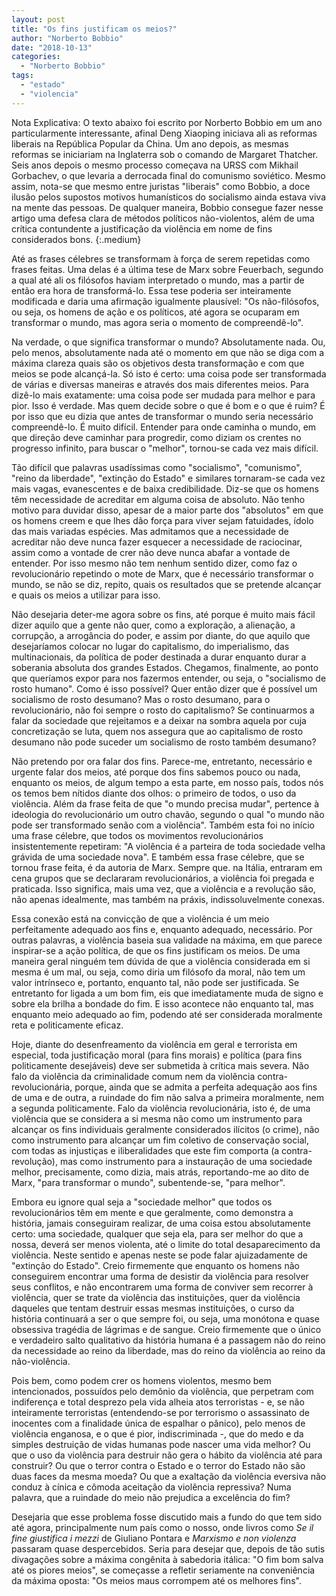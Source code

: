 ```yaml
---
layout: post
title: "Os fins justificam os meios?"
author: "Norberto Bobbio"
date: "2018-10-13"
categories:   
  - "Norberto Bobbio"
tags: 
  - "estado"
  - "violencia"
---
```


Nota Explicativa: O texto abaixo foi escrito por Norberto Bobbio em um ano particularmente interessante, afinal Deng Xiaoping iniciava ali as reformas liberais na República Popular da China. Um ano depois, as mesmas reformas se iniciariam na Inglaterra sob o comando de Margaret Thatcher. Seis anos depois o mesmo processo começava na URSS com Mikhail Gorbachev, o que levaria a derrocada final do comunismo soviético. Mesmo assim, nota-se que mesmo entre juristas "liberais" como Bobbio, a doce ilusão pelos supostos motivos humanísticos do socialismo ainda estava viva na mente das pessoas. De qualquer maneira, Bobbio consegue fazer nesse artigo uma defesa clara de métodos políticos não-violentos, além de uma crítica contundente a justificação da violência em nome de fins considerados bons.
{:.medium}

Até as frases célebres se transformam à força de serem repetidas como frases feitas. Uma delas é a última tese de Marx sobre Feuerbach, segundo a qual até ali os filósofos haviam interpretado o mundo, mas a partir de então era hora de transformá-lo. Essa tese poderia ser inteiramente modificada e daria uma afirmação igualmente plausível: "Os não-filósofos, ou seja, os homens de ação e os políticos, até agora se ocuparam em transformar o mundo, mas agora seria o momento de compreendê-lo".

Na verdade, o que significa transformar o mundo? Absolutamente nada. Ou, pelo menos, absolutamente nada até o momento em que não se diga com a máxima clareza quais são os objetivos desta transformação e com que meios se pode alcançá-la. Só isto é certo: uma coisa pode ser transformada de várias e diversas maneiras e através dos mais diferentes meios. Para dizê-lo mais exatamente: uma coisa pode ser mudada para melhor e para pior. Isso é verdade. Mas quem decide sobre o que é bom e o que é ruim? É por isso que eu dizia que antes de transformar o mundo seria necessário compreendê-lo. É muito difícil. Entender para onde caminha o mundo, em que direção deve caminhar para progredir, como diziam os crentes no progresso infinito, para buscar o "melhor", tornou-se cada vez mais difícil.

Tão difícil que palavras usadíssimas como "socialismo", "comunismo", "reino da liberdade", "extinção do Estado" e similares tornaram-se cada vez mais vagas, evanescentes e de baixa credibilidade. Diz-se que os homens têm necessidade de acreditar em alguma coisa de absoluto. Não tenho motivo para duvidar disso, apesar de a maior parte dos "absolutos" em que os homens creem e que lhes dão força para viver sejam fatuidades, ídolo das mais variadas espécies. Mas admitamos que a necessidade de acreditar não deve nunca fazer esquecer a necessidade de raciocinar, assim como a vontade de crer não deve nunca abafar a vontade de entender. Por isso mesmo não tem nenhum sentido dizer, como faz o revolucionário repetindo o mote de Marx, que é necessário transformar o mundo, se não se diz, repito, quais os resultados que se pretende alcançar e quais os meios a utilizar para isso.

Não desejaria deter-me agora sobre os fins, até porque é muito mais fácil dizer aquilo que a gente não quer, como a exploração, a alienação, a corrupção, a arrogância do poder, e assim por diante, do que aquilo que desejaríamos colocar no lugar do capitalismo, do imperialismo, das multinacionais, da política de poder destinada a durar enquanto durar a soberania absoluta dos grandes Estados. Chegamos, finalmente, ao ponto que queríamos expor para nos fazermos entender, ou seja, o "socialismo de rosto humano". Como é isso possível? Quer então dizer que é possível um socialismo de rosto desumano? Mas o rosto desumano, para o revolucionário, não foi sempre o rosto do capitalismo? Se continuarmos a falar da sociedade que rejeitamos e a deixar na sombra aquela por cuja concretização se luta, quem nos assegura que ao capitalismo de rosto desumano não pode suceder um socialismo de rosto também desumano?

Não pretendo por ora falar dos fins. Parece-me, entretanto, necessário e urgente falar dos meios, até porque dos fins sabemos pouco ou nada, enquanto os meios, de algum tempo a esta parte, em nosso país, todos nós os temos bem nítidos diante dos olhos: o primeiro de todos, o uso da violência. Além da frase feita de que "o mundo precisa mudar", pertence à ideologia do revolucionário um outro chavão, segundo o qual "o mundo não pode ser transformado senão com a violência". Também esta foi no início uma frase célebre, que todos os movimentos revolucionários insistentemente repetiram: "A violência é a parteira de toda sociedade velha grávida de uma sociedade nova". E também essa frase célebre, que se tornou frase feita, é da autoria de Marx. Sempre que. na Itália, entraram em cena grupos que se declararam revolucionários, a violência foi pregada e praticada. Isso significa, mais uma vez, que a violência e a revolução são, não apenas idealmente, mas também na práxis, indissoluvelmente conexas.

Essa conexão está na convicção de que a violência é um meio perfeitamente adequado aos fins e, enquanto adequado, necessário. Por outras palavras, a violência baseia sua validade na máxima, em que parece inspirar-se a ação política, de que os fins justificam os meios. De uma maneira geral ninguém tem dúvida de que a violência considerada em si mesma é um mal, ou seja, como diria um filósofo da moral, não tem um valor intrínseco e, portanto, enquanto tal, não pode ser justificada. Se entretanto for ligada a um bom fim, eis que imediatamente muda de signo e sobre ela brilha a bondade do fim. E isso acontece não enquanto tal, mas enquanto meio adequado ao fim, podendo até ser considerada moralmente reta e politicamente eficaz.

Hoje, diante do desenfreamento da violência em geral e terrorista em especial, toda justificação moral (para fins morais) e política (para fins politicamente desejáveis) deve ser submetida à crítica mais severa. Não falo da violência da criminalidade comum nem da violência contra-revolucionária, porque, ainda que se admita a perfeita adequação aos fins de uma e de outra, a ruindade do fim não salva a primeira moralmente, nem a segunda politicamente. Falo da violência revolucionária, isto é, de uma violência que se considera a si mesma não como um instrumento para alcançar os fins individuais geralmente considerados ilícitos (o crime), não como instrumento para alcançar um fim coletivo de conservação social, com todas as injustiças e iliberalidades que este fim comporta (a contra-revolução), mas como instrumento para a instauração de uma sociedade melhor, precisamente, como dizia, mais atrás, reportando-me ao dito de Marx, "para transformar o mundo", subentende-se, "para melhor".

Embora eu ignore qual seja a "sociedade melhor" que todos os revolucionários têm em mente e que geralmente, como demonstra a história, jamais conseguiram realizar, de uma coisa estou absolutamente certo: uma sociedade, qualquer que seja ela, para ser melhor do que a nossa, deverá ser menos violenta, até o limite do total desaparecimento da violência. Neste sentido e apenas neste se pode falar ajuizadamente de "extinção do Estado". Creio firmemente que enquanto os homens não conseguirem encontrar uma forma de desistir da violência para resolver seus conflitos, e não encontrarem uma forma de conviver sem recorrer à violência, quer se trate da violência das instituições, quer da violência daqueles que tentam destruir essas mesmas instituições, o curso da história continuará a ser o que sempre foi, ou seja, uma monótona e quase obsessiva tragédia de lágrimas e de sangue. Creio firmemente que o único e verdadeiro salto qualitativo da história humana é a passagem não do reino da necessidade ao reino da liberdade, mas do reino da violência ao reino da não-violência.

Pois bem, como podem crer os homens violentos, mesmo bem intencionados, possuídos pelo demônio da violência, que perpetram com indiferença e total desprezo pela vida alheia atos terroristas - e, se não inteiramente terroristas (entendendo-se por terrorismo o assassinato de inocentes com a finalidade única de espalhar o pânico), pelo menos de violência enganosa, e o que é pior, indiscriminada -, que do medo e da simples destruição de vidas humanas pode nascer uma vida melhor? Ou que o uso da violência para destruir não gera o hábito da violência até para construir? Ou que o terror contra o Estado e o terror do Estado não são duas faces da mesma moeda? Ou que a exaltação da violência eversiva não conduz à cínica e cômoda aceitação da violência repressiva? Numa palavra, que a ruindade do meio não prejudica a excelência do fim?

Desejaria que esse problema fosse discutido mais a fundo do que tem sido até agora, principalmente num país como o nosso, onde livros como _Se il fine giustifica i mezzi_ de Giuliano Pontara e _Marxismo e non violenza_ passaram quase despercebidos. Seria para desejar que, depois de tão sutis divagações sobre a máxima congênita à sabedoria itálica: "O fim bom salva até os piores meios", se começasse a refletir seriamente na conveniência da máxima oposta: "Os meios maus corrompem até os melhores fins".
